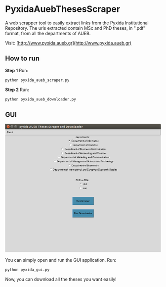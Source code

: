 # PyxidaAuebThesesScraper
A web scrapper tool to easily extract links from the Pyxida Institutional Repository. The urls extracted contain MSc and PhD theses, in ".pdf" format, from all the departments of AUEB.

Visit:
[http://www.pyxida.aueb.gr](http://www.pyxida.aueb.gr)


## How to run


**Step 1**
Run:
```python
python pyxida_aueb_scraper.py
```

**Step 2**
Run:
```python
python pyxida_aueb_downloader.py
```

## GUI

![screenshot](screenshot.png)

You can simply open and run the GUI application.
Run:
```python
python pyxida_gui.py
```

Now, you can download all the theses you want easily!

